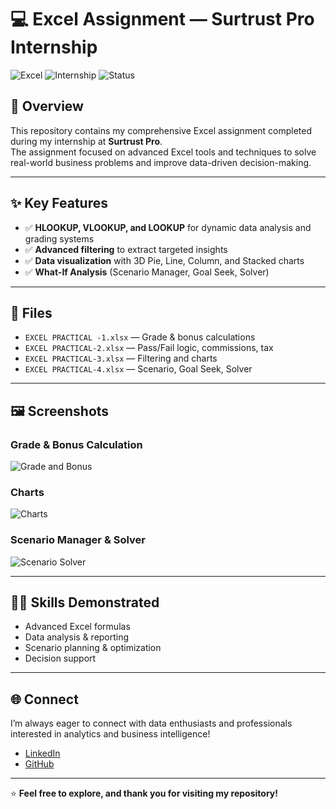 # 💻 Excel Assignment — Surtrust Pro Internship

![Excel](https://img.shields.io/badge/Excel-Advanced-green?logo=microsoft-excel&logoColor=white)
![Internship](https://img.shields.io/badge/Internship-Surtrust%20Pro-blue)
![Status](https://img.shields.io/badge/Status-Completed-brightgreen)

## 📄 Overview

This repository contains my comprehensive Excel assignment completed during my internship at **Surtrust Pro**.  
The assignment focused on advanced Excel tools and techniques to solve real-world business problems and improve data-driven decision-making.

---

## ✨ Key Features

- ✅ **HLOOKUP, VLOOKUP, and LOOKUP** for dynamic data analysis and grading systems
- ✅ **Advanced filtering** to extract targeted insights
- ✅ **Data visualization** with 3D Pie, Line, Column, and Stacked charts
- ✅ **What-If Analysis** (Scenario Manager, Goal Seek, Solver)

---

## 📁 Files

- `EXCEL PRACTICAL -1.xlsx` — Grade & bonus calculations
- `EXCEL PRACTICAL-2.xlsx` — Pass/Fail logic, commissions, tax
- `EXCEL PRACTICAL-3.xlsx` — Filtering and charts
- `EXCEL PRACTICAL-4.xlsx` — Scenario, Goal Seek, Solver

---

## 🖼️ Screenshots

### Grade & Bonus Calculation
![Grade and Bonus](link-to-your-screenshot-1)

### Charts
![Charts](link-to-your-screenshot-2)

### Scenario Manager & Solver
![Scenario Solver](link-to-your-screenshot-3)

---

## 🧑‍💻 Skills Demonstrated

- Advanced Excel formulas
- Data analysis & reporting
- Scenario planning & optimization
- Decision support

---

## 🌐 Connect

I’m always eager to connect with data enthusiasts and professionals interested in analytics and business intelligence!

- [LinkedIn]([https://www.linkedin.com/](https://www.linkedin.com/in/pallab-sardar-761534330/))
- [GitHub](https://github.com/pallab0001)

---

⭐ **Feel free to explore, and thank you for visiting my repository!**
